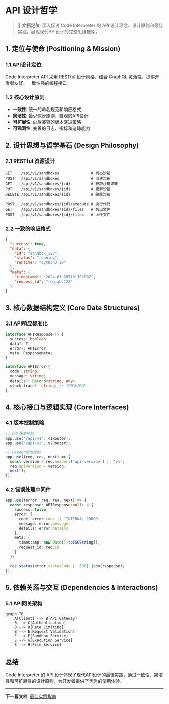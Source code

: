 # API 设计哲学

> 🎯 **文档定位**: 深入探讨 Code Interpreter 的 API 设计理念、设计原则和最佳实践，展现现代API设计的完整思维框架。

## 1. 定位与使命 (Positioning & Mission)

### 1.1 API设计定位
Code Interpreter API 采用 RESTful 设计风格，结合 GraphQL 灵活性，提供开发者友好、一致性强的编程接口。

### 1.2 核心设计原则
- **一致性**: 统一的命名规范和响应格式
- **简洁性**: 最少惊讶原则，直观的API设计
- **可扩展性**: 向后兼容的版本演进策略
- **可观测性**: 完善的日志、指标和追踪能力

## 2. 设计思想与哲学基石 (Design Philosophy)

### 2.1 RESTful 资源设计
```
GET    /api/v1/sandboxes              # 列出沙箱
POST   /api/v1/sandboxes              # 创建沙箱
GET    /api/v1/sandboxes/{id}         # 获取沙箱详情
PUT    /api/v1/sandboxes/{id}         # 更新沙箱
DELETE /api/v1/sandboxes/{id}         # 删除沙箱

POST   /api/v1/sandboxes/{id}/execute # 执行代码
GET    /api/v1/sandboxes/{id}/files   # 列出文件
POST   /api/v1/sandboxes/{id}/files   # 上传文件
```

### 2.2 一致的响应格式
```json
{
  "success": true,
  "data": {
    "id": "sandbox_123",
    "status": "running",
    "runtime": "python3.10"
  },
  "meta": {
    "timestamp": "2024-03-20T10:30:00Z",
    "request_id": "req_abc123"
  }
}
```

## 3. 核心数据结构定义 (Core Data Structures)

### 3.1 API响应标准化
```typescript
interface APIResponse<T> {
  success: boolean;
  data?: T;
  error?: APIError;
  meta: ResponseMeta;
}

interface APIError {
  code: string;
  message: string;
  details?: Record<string, any>;
  stack_trace?: string; // 仅开发环境
}
```

## 4. 核心接口与逻辑实现 (Core Interfaces)

### 4.1 版本控制策略
```typescript
// URL版本控制
app.use('/api/v1', v1Router);
app.use('/api/v2', v2Router);

// Header版本控制
app.use((req, res, next) => {
  const version = req.headers['api-version'] || 'v1';
  req.apiVersion = version;
  next();
});
```

### 4.2 错误处理中间件
```typescript
app.use((error, req, res, next) => {
  const response: APIResponse<null> = {
    success: false,
    error: {
      code: error.code || 'INTERNAL_ERROR',
      message: error.message,
      details: error.details
    },
    meta: {
      timestamp: new Date().toISOString(),
      request_id: req.id
    }
  };
  
  res.status(error.statusCode || 500).json(response);
});
```

## 5. 依赖关系与交互 (Dependencies & Interactions)

### 5.1 API网关架构
```mermaid
graph TB
    A[Client] --> B[API Gateway]
    B --> C[Authentication]
    B --> D[Rate Limiting]  
    B --> E[Request Validation]
    E --> F[Sandbox Service]
    E --> G[Execution Service]
    E --> H[File Service]
```

## 总结

Code Interpreter 的 API 设计体现了现代API设计的最佳实践，通过一致性、简洁性和可扩展性的设计原则，为开发者提供了优秀的使用体验。

---

**下一篇文档**: [最佳实践指南](docs/32_code_interpreter_best_practices.md)